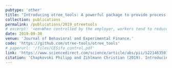```yaml
---
pubtype: 'other'
title: "Introducing otree_tools: A powerful package to provide process data for attention, multitasking behavior and effort through tracking focus"
collection: publications
permalink: /publications/2019_otreetools
# excerpt: '<em>When controlled by the employer, workers tend to reduce their performance particularly on challenging and hard-to-solve tasks.</em>'
date: 2019-09-30
venue: 'Journal of Behavioral and Experimental Finance.'
code: 'https://github.com/otree-tools/otree_tools'
# paperurl: '/files/CESifo_control.pdf'
link: 'https://www.sciencedirect.com/science/article/abs/pii/S2214635018302119'
citation: 'Chapkovski Philipp and Zihlmann Christian (2019). Introducing otree&lowbar;tools: A powerful package to provide process data for attention, multitasking behavior and effort through tracking focus. <b>Journal of Behavioral and Experimental Finance.</b> Special Issue: Software for Experimental Economics.'
---
```


